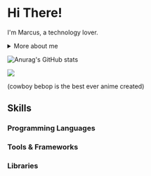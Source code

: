 # Hi There! 

<!-- Presentation -->
<p>
  I'm Marcus, a technology lover.
</p>

<!-- Dropdown -->
<details>
  <summary> More about me</summary>

  - 💬 ... (comming soon)

  - 🛠️ ... (comming soon)
    
</details>

![Anurag's GitHub stats](https://github-readme-stats.vercel.app/api?username=marcustomazelli&show_icons=true&theme=noctis_minimus)

<!-- GIF -->
<p align="left">
  <img align="center" src="https://media.discordapp.net/attachments/1048733373042016297/1214398234462654496/cowboy-bebop-cigarette.gif?ex=65f8f77d&is=65e6827d&hm=1d39d64ee4a3b7a65bf75e00d412da7f511e35f98b96e0e377bc8909f85bd5a5&=">
</p>
<p>
  (cowboy bebop is the best ever anime created)
</p>

## Skills
### Programming Languages
### Tools & Frameworks
### Libraries
